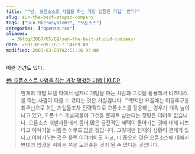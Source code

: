 ```yaml
---
title: '"썬: 오픈소스로 사업을 하는 가장 멍청한 기업" 인가?'
slug: sun-the-best-stupid-company
tags: ["Sun-Microsystems", "오픈소스"]
categories: ["opensource"]
aliases:
  - /blog/2007/05/09/sun-the-best-stupid-company/
date: 2007-05-09T16:57:54+09:00
modified: 2008-03-09T02:07:16+09:00
---
```

이런 의견도 있다.  
  
[썬: 오픈소스로 사업을 하는 가장 멍청한 기업 \| KLDP](http://kldp.org/node/81932)

> 현재의 개발 모델 하에서 실제로 개발을 하는 사람과 그것을 활용해서 비즈니스를 하는 사람이 다를 수 있다는 것은 사실입니다. 그렇지만 요즘에는 이윤추구를 최우선으로 하는 기업들조차 전략적으로 오픈소스를 활용하는 경우가 계속 늘어나고 있고, 오픈소스 개발자들이 그것을 문제로 삼는다는 정황은 더더욱 없습니다. 오픈소스 개발자들에게 좀더 많은 금전적인 혜택이 돌아가는 것에 대해 나쁘다고 이야기할 사람은 아무도 없을 것입니다. 그렇지만 현재의 상황이 문제가 있다고 이야기하는 것은 틀린 이야기이도 하고, 더 중요한 것은 오픈소스에 대해서 반대의 입장을 취하는 쪽을 도와주는 것이 될 수 있다는 것입니다.
